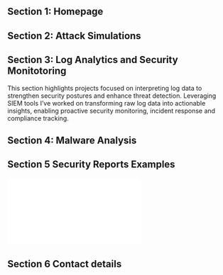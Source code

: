 ## Section 1: Homepage

## Section 2: Attack Simulations


## Section 3: Log Analytics and Security Monitotoring

This section highlights projects focused on interpreting log data to strengthen security postures and enhance threat detection. Leveraging SIEM tools I’ve worked on transforming raw log data into actionable insights, enabling proactive security monitoring, incident response and compliance tracking.

## Section 4: Malware Analysis





## Section 5 Security Reports Examples
![Incident Report example](Incident%20Report.pdf)



## Section 6 Contact details

